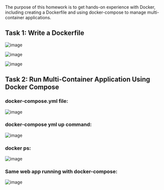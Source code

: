 The purpose of this homework is to get hands-on experience with Docker, including
creating a Dockerfile and using docker-compose to manage multi-container applications.

## Task 1: Write a Dockerfile ##

![image](https://github.com/user-attachments/assets/8f8cbe07-f3c0-4e2c-b751-8e5d5abdc561)


![image](https://github.com/user-attachments/assets/05279784-a3b6-452f-9d68-04cf096c96fc)


![image](https://github.com/user-attachments/assets/55fae1a8-5dc8-416c-bd36-95f0153a726b)


## Task 2: Run Multi-Container Application Using Docker Compose ##

### docker-compose.yml file:

![image](https://github.com/user-attachments/assets/17564b27-c751-4d54-8cb2-6367c28048f6)

### docker-compose yml up command:
![image](https://github.com/user-attachments/assets/15769d98-ca60-45a6-b65a-34fd668b42bd)

### docker ps:
![image](https://github.com/user-attachments/assets/33846dd8-ef53-44f7-85b6-94942dbdc24b)

### Same web app running with docker-compose:

![image](https://github.com/user-attachments/assets/b0374188-56a0-452f-a01e-81f35b89ad21)
